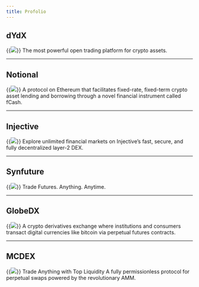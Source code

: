 ```yaml
---
title: Profolio
---
```

dYdX
---
{{<image src="https://dydx.exchange/logo.svg" set="fit">}}
The most powerful open trading platform for crypto assets.
***
Notional
---
{{<image src="https://notional.finance/933528af99eb5b2e1fcfe80bbfa8d86f.svg" set="fit">}}
A protocol on Ethereum that facilitates fixed-rate, fixed-term crypto asset lending and borrowing through a novel financial instrument called fCash.
***
Injective
---
{{<image src="https://injectiveprotocol.com/img/svg/logo-color.svg" set="fit">}}
Explore unlimited financial markets on Injective’s fast, secure, and fully decentralized layer-2 DEX.
***
Synfuture
---
{{<image src="https://www.synfutures.com/images/logo_dark.svg" set="fit">}}
Trade Futures. Anything. Anytime.
***
GlobeDX
---
{{<image src="https://globedx.com/img/logo-full.svg" set="fit">}}
A crypto derivatives exchange where institutions and consumers transact digital currencies like bitcoin via perpetual futures contracts.
***
MCDEX
---
{{<image src="https://mcdex.io/homepage/assets/img/logo.fb17057.svg" set="fit">}}
Trade Anything with Top Liquidity A fully permissionless protocol for perpetual swaps powered by the revolutionary AMM.